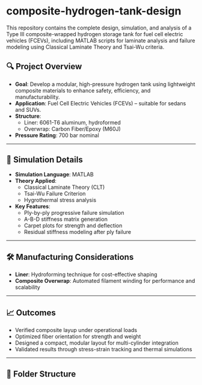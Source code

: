 # composite-hydrogen-tank-design
This repository contains the complete design, simulation, and analysis of a Type III composite-wrapped hydrogen storage tank for fuel cell electric vehicles (FCEVs), including MATLAB scripts for laminate analysis and failure modeling using Classical Laminate Theory and Tsai-Wu criteria.

## 🔍 Project Overview

- **Goal**: Develop a modular, high-pressure hydrogen tank using lightweight composite materials to enhance safety, efficiency, and manufacturability.
- **Application**: Fuel Cell Electric Vehicles (FCEVs) – suitable for sedans and SUVs.
- **Structure**: 
  - Liner: 6061-T6 aluminum, hydroformed
  - Overwrap: Carbon Fiber/Epoxy (M60J)
- **Pressure Rating**: 700 bar nominal

---

## 🧪 Simulation Details

- **Simulation Language**: MATLAB
- **Theory Applied**:
  - Classical Laminate Theory (CLT)
  - Tsai-Wu Failure Criterion
  - Hygrothermal stress analysis
- **Key Features**:
  - Ply-by-ply progressive failure simulation
  - A-B-D stiffness matrix generation
  - Carpet plots for strength and deflection
  - Residual stiffness modeling after ply failure

---

## 🛠️ Manufacturing Considerations

- **Liner**: Hydroforming technique for cost-effective shaping
- **Composite Overwrap**: Automated filament winding for performance and scalability

---

## 📈 Outcomes

- Verified composite layup under operational loads
- Optimized fiber orientation for strength and weight
- Designed a compact, modular layout for multi-cylinder integration
- Validated results through stress-strain tracking and thermal simulations

---

## 📁 Folder Structure